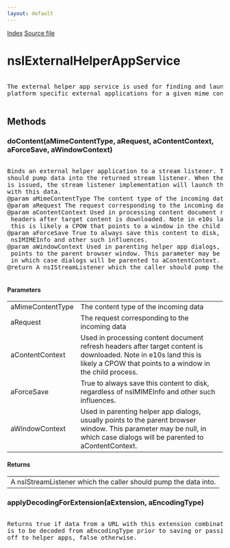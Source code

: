 ```yaml
---
layout: default
---
```

<div id='links'><a href="../index.html">Index</a>
<a href="http://dxr.mozilla.org/mozilla-central/source/uriloader/exthandler/nsIExternalHelperAppService.idl">Source file</a>
</div>

# nsIExternalHelperAppService #
<pre>  
The external helper app service is used for finding and launching  
platform specific external applications for a given mime content type.  
  
</pre>
## Methods ##

### doContent(aMimeContentType, aRequest, aContentContext, aForceSave, aWindowContext) ###
<pre>  
Binds an external helper application to a stream listener. The caller  
should pump data into the returned stream listener. When the OnStopRequest  
is issued, the stream listener implementation will launch the helper app  
with this data.  
@param aMimeContentType The content type of the incoming data  
@param aRequest The request corresponding to the incoming data  
@param aContentContext Used in processing content document refresh  
 headers after target content is downloaded. Note in e10s land  
 this is likely a CPOW that points to a window in the child process.  
@param aForceSave True to always save this content to disk, regardless of  
 nsIMIMEInfo and other such influences.  
@param aWindowContext Used in parenting helper app dialogs, usually  
 points to the parent browser window. This parameter may be null,  
 in which case dialogs will be parented to aContentContext.  
@return A nsIStreamListener which the caller should pump the data into.  
  
</pre>
#### Parameters ####

<table>

<tr>
<td>aMimeContentType</td>
<td>The content type of the incoming data  
</td>
</tr>

<tr>
<td>aRequest</td>
<td>The request corresponding to the incoming data  
</td>
</tr>

<tr>
<td>aContentContext</td>
<td>Used in processing content document refresh  
 headers after target content is downloaded. Note in e10s land  
 this is likely a CPOW that points to a window in the child process.  
</td>
</tr>

<tr>
<td>aForceSave</td>
<td>True to always save this content to disk, regardless of  
 nsIMIMEInfo and other such influences.  
</td>
</tr>

<tr>
<td>aWindowContext</td>
<td>Used in parenting helper app dialogs, usually  
 points to the parent browser window. This parameter may be null,  
 in which case dialogs will be parented to aContentContext.  
</td>
</tr>

</table>

#### Returns ####

<table>

<tr>
<td>A nsIStreamListener which the caller should pump the data into.  
</td>
</tr>

</table>

### applyDecodingForExtension(aExtension, aEncodingType) ###
<pre>  
Returns true if data from a URL with this extension combination  
is to be decoded from aEncodingType prior to saving or passing  
off to helper apps, false otherwise.  
  
</pre>